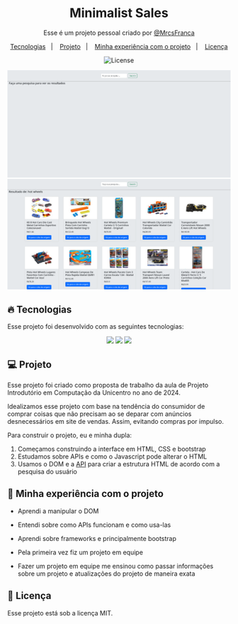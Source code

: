 <h1 align="center">Minimalist Sales</h1>

<p align="center">Esse é um projeto pessoal criado por <a href="https://github.com/MrcsFranca">@MrcsFranca</a></p>

<p align="center">
  <a href="#-tecnologias">Tecnologias</a>&nbsp;&nbsp;&nbsp;|&nbsp;&nbsp;&nbsp;
  <a href="#-projeto">Projeto</a>&nbsp;&nbsp;&nbsp;|&nbsp;&nbsp;&nbsp;
  <a href="#-minha">Minha experiência com o projeto</a>&nbsp;&nbsp;&nbsp;|&nbsp;&nbsp;&nbsp;
  <a href="#-licença">Licença</a>
</p>

<p align="center">
  <img alt="License" src="https://img.shields.io/static/v1?label=license&message=MIT&color=49AA26&labelColor=000000">
</p>

<p>
	<img alt="Imagem do projeto" src=".github/Imagem_do_projeto1.png">
	<img alt="Imagem do projeto" src=".github/Imagem_do_projeto2.png">
</p>



## 🔥 Tecnologias

Esse projeto foi desenvolvido com as seguintes tecnologias:
<div align="center">  
<img width="60px" src="https://cdn.jsdelivr.net/gh/devicons/devicon@latest/icons/html5/html5-original.svg" />
<img width="60px" src="https://cdn.jsdelivr.net/gh/devicons/devicon@latest/icons/javascript/javascript-original.svg" />
<img width="60px" src="https://cdn.jsdelivr.net/gh/devicons/devicon@latest/icons/bootstrap/bootstrap-original.svg" />
</div>

## 💻 Projeto

Esse projeto foi criado como proposta de trabalho da aula de Projeto Introdutório em Computação da Unicentro no ano de 2024.

Idealizamos esse projeto com base na tendência do consumidor de comprar coisas que não precisam ao se deparar com anúncios desnecessários em site de vendas. Assim, evitando compras por impulso.

Para construir o projeto, eu e minha dupla:
1. Começamos construindo a interface em HTML, CSS e bootstrap
2. Estudamos sobre APIs e como o Javascript pode alterar o HTML
3. Usamos o DOM e a [API](https://github.com/Vitor-HenriqueP/projeto_Estacao_Digital) para criar a estrutura HTML de acordo com a pesquisa do usuário


## 🧠 Minha experiência com o projeto

- Aprendi a manipular o DOM
- Entendi sobre como APIs funcionam e como usa-las
- Aprendi sobre frameworks e principalmente bootstrap

- Pela primeira vez fiz um projeto em equipe
- Fazer um projeto em equipe me ensinou como passar informações sobre um projeto e atualizações do projeto de maneira exata

## 📝 Licença

Esse projeto está sob a licença MIT.